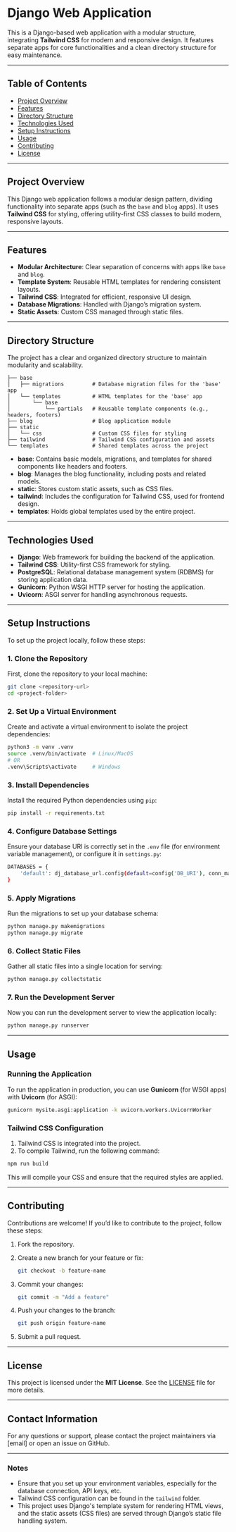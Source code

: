 
# **Django Web Application**

This is a Django-based web application with a modular structure, integrating **Tailwind CSS** for modern and responsive design. It features separate apps for core functionalities and a clean directory structure for easy maintenance.

---

## **Table of Contents**

- [Project Overview](#project-overview)
- [Features](#features)
- [Directory Structure](#directory-structure)
- [Technologies Used](#technologies-used)
- [Setup Instructions](#setup-instructions)
- [Usage](#usage)
- [Contributing](#contributing)
- [License](#license)

---

## **Project Overview**

This Django web application follows a modular design pattern, dividing functionality into separate apps (such as the `base` and `blog` apps). It uses **Tailwind CSS** for styling, offering utility-first CSS classes to build modern, responsive layouts.

---

## **Features**

- **Modular Architecture**: Clear separation of concerns with apps like `base` and `blog`.
- **Template System**: Reusable HTML templates for rendering consistent layouts.
- **Tailwind CSS**: Integrated for efficient, responsive UI design.
- **Database Migrations**: Handled with Django’s migration system.
- **Static Assets**: Custom CSS managed through static files.

---

## **Directory Structure**

The project has a clear and organized directory structure to maintain modularity and scalability.

```
├── base
│   ├── migrations         # Database migration files for the 'base' app
│   └── templates          # HTML templates for the 'base' app
│       └── base
│           └── partials   # Reusable template components (e.g., headers, footers)
├── blog                   # Blog application module
├── static
│   └── css                # Custom CSS files for styling
├── tailwind               # Tailwind CSS configuration and assets
└── templates              # Shared templates across the project
```

- **base**: Contains basic models, migrations, and templates for shared components like headers and footers.
- **blog**: Manages the blog functionality, including posts and related models.
- **static**: Stores custom static assets, such as CSS files.
- **tailwind**: Includes the configuration for Tailwind CSS, used for frontend design.
- **templates**: Holds global templates used by the entire project.

---

## **Technologies Used**

- **Django**: Web framework for building the backend of the application.
- **Tailwind CSS**: Utility-first CSS framework for styling.
- **PostgreSQL**: Relational database management system (RDBMS) for storing application data.
- **Gunicorn**: Python WSGI HTTP server for hosting the application.
- **Uvicorn**: ASGI server for handling asynchronous requests.

---

## **Setup Instructions**

To set up the project locally, follow these steps:

### 1. **Clone the Repository**

First, clone the repository to your local machine:

```bash
git clone <repository-url>
cd <project-folder>
```

### 2. **Set Up a Virtual Environment**

Create and activate a virtual environment to isolate the project dependencies:

```bash
python3 -m venv .venv
source .venv/bin/activate  # Linux/MacOS
# OR
.venv\Scripts\activate     # Windows
```

### 3. **Install Dependencies**

Install the required Python dependencies using `pip`:

```bash
pip install -r requirements.txt
```

### 4. **Configure Database Settings**

Ensure your database URI is correctly set in the `.env` file (for environment variable management), or configure it in `settings.py`:

```bash
DATABASES = {
    'default': dj_database_url.config(default=config('DB_URI'), conn_max_age=600)
}
```

### 5. **Apply Migrations**

Run the migrations to set up your database schema:

```bash
python manage.py makemigrations
python manage.py migrate
```

### 6. **Collect Static Files**

Gather all static files into a single location for serving:

```bash
python manage.py collectstatic
```

### 7. **Run the Development Server**

Now you can run the development server to view the application locally:

```bash
python manage.py runserver
```

---

## **Usage**

### **Running the Application**

To run the application in production, you can use **Gunicorn** (for WSGI apps) with **Uvicorn** (for ASGI):

```bash
gunicorn mysite.asgi:application -k uvicorn.workers.UvicornWorker
```

### **Tailwind CSS Configuration**

1. Tailwind CSS is integrated into the project.
2. To compile Tailwind, run the following command:

```bash
npm run build
```

This will compile your CSS and ensure that the required styles are applied.

---

## **Contributing**

Contributions are welcome! If you’d like to contribute to the project, follow these steps:

1. Fork the repository.
2. Create a new branch for your feature or fix:

   ```bash
   git checkout -b feature-name
   ```

3. Commit your changes:

   ```bash
   git commit -m "Add a feature"
   ```

4. Push your changes to the branch:

   ```bash
   git push origin feature-name
   ```

5. Submit a pull request.

---

## **License**

This project is licensed under the **MIT License**. See the [LICENSE](LICENSE) file for more details.

---

## **Contact Information**

For any questions or support, please contact the project maintainers via [email] or open an issue on GitHub.

---

### **Notes**

- Ensure that you set up your environment variables, especially for the database connection, API keys, etc.
- Tailwind CSS configuration can be found in the `tailwind` folder.
- This project uses Django's template system for rendering HTML views, and the static assets (CSS files) are served through Django’s static file handling system.

